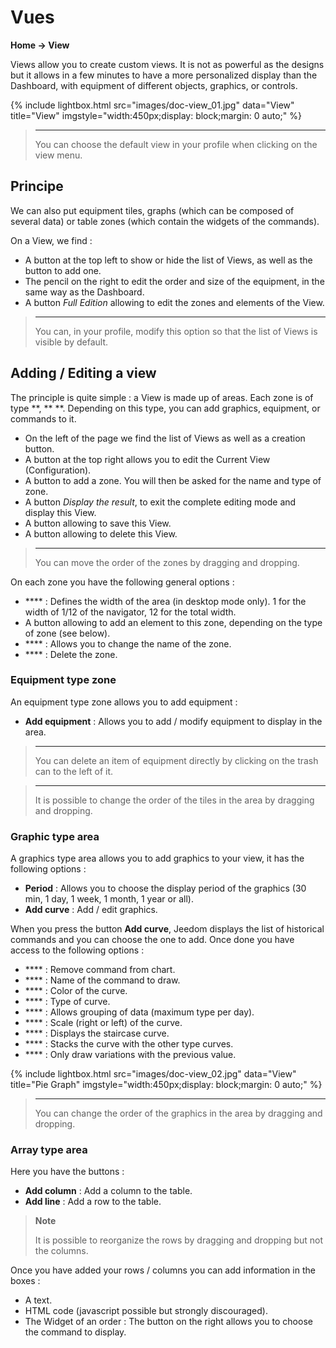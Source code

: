 # Vues
**Home → View**

Views allow you to create custom views.
It is not as powerful as the designs but it allows in a few minutes to have a more personalized display than the Dashboard, with equipment of different objects, graphics, or controls.

{% include lightbox.html src="images/doc-view_01.jpg" data="View" title="View" imgstyle="width:450px;display: block;margin: 0 auto;" %}

> ****
>
> You can choose the default view in your profile when clicking on the view menu.

## Principe

We can also put equipment tiles, graphs (which can be composed of several data) or table zones (which contain the widgets of the commands).

On a View, we find :

- A button at the top left to show or hide the list of Views, as well as the button to add one.
- The pencil on the right to edit the order and size of the equipment, in the same way as the Dashboard.
- A button *Full Edition* allowing to edit the zones and elements of the View.

> ****
>
> You can, in your profile, modify this option so that the list of Views is visible by default.

## Adding / Editing a view

The principle is quite simple : a View is made up of areas. Each zone is of type **, **  **. Depending on this type, you can add graphics, equipment, or commands to it.

- On the left of the page we find the list of Views as well as a creation button.
- A button at the top right allows you to edit the Current View (Configuration).
- A button to add a zone. You will then be asked for the name and type of zone.
- A button *Display the result*, to exit the complete editing mode and display this View.
- A button allowing to save this View.
- A button allowing to delete this View.

> ****
>
> You can move the order of the zones by dragging and dropping.

On each zone you have the following general options :

- **** : Defines the width of the area (in desktop mode only). 1 for the width of 1/12 of the navigator, 12 for the total width.
- A button allowing to add an element to this zone, depending on the type of zone (see below).
- **** : Allows you to change the name of the zone.
- **** : Delete the zone.

### Equipment type zone

An equipment type zone allows you to add equipment :

- **Add equipment** : Allows you to add / modify equipment to display in the area.

> ****
>
> You can delete an item of equipment directly by clicking on the trash can to the left of it.

> ****
>
> It is possible to change the order of the tiles in the area by dragging and dropping.


### Graphic type area

A graphics type area allows you to add graphics to your view, it has the following options :

- **Period** : Allows you to choose the display period of the graphics (30 min, 1 day, 1 week, 1 month, 1 year or all).
- **Add curve** : Add / edit graphics.

When you press the button **Add curve**, Jeedom displays the list of historical commands and you can choose the one to add. Once done you have access to the following options :

- **** : Remove command from chart.
- **** : Name of the command to draw.
- **** : Color of the curve.
- **** : Type of curve.
- **** : Allows grouping of data (maximum type per day).
- **** : Scale (right or left) of the curve.
- **** : Displays the staircase curve.
- **** : Stacks the curve with the other type curves.
- **** : Only draw variations with the previous value.

{% include lightbox.html src="images/doc-view_02.jpg" data="View" title="Pie Graph" imgstyle="width:450px;display: block;margin: 0 auto;" %}

> ****
>
> You can change the order of the graphics in the area by dragging and dropping.

### Array type area

Here you have the buttons :

- **Add column** : Add a column to the table.
- **Add line** : Add a row to the table.

> **Note**
>
> It is possible to reorganize the rows by dragging and dropping but not the columns.

Once you have added your rows / columns you can add information in the boxes :

- A text.
- HTML code (javascript possible but strongly discouraged).
- The Widget of an order : The button on the right allows you to choose the command to display.
